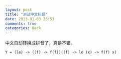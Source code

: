 ```yaml
---
layout: post
title: "测试中文标题"
date: 2013-01-03 23:53
comments: true
categories: Hack
---
```

中文自动转换成拼音了，真是不错。
``` coffee-script
Y = (le) -> ((f) -> f(f))((f) -> le (x) -> f(f) x)
```